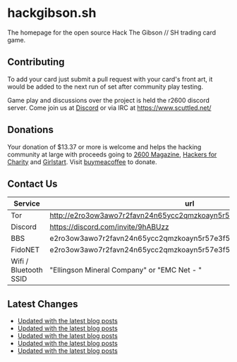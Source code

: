 # hackgibson.sh
The homepage for the open source Hack The Gibson // SH trading card game.


## Contributing

To add your card just submit a pull request with your card's front art, it would be added to the next run of set after community play testing.

Game play and discussions over the project is held the r2600 discord server. Come join us at [Discord](https://discord.com/invite/9hABUzz) or via IRC at https://www.scuttled.net/


## Donations

Your donation of $13.37 or more is welcome and helps the hacking community at large with proceeds going to [2600 Magazine](https://2600.com/), [Hackers for Charity](https://hackersforcharity.org) and [Girlstart](https://girlstart.org).  Visit [buymeacoffee](https://www.buymeacoffee.com/hackgibson.sh) to donate.


## Contact Us

Service | url
-|-
Tor | http://e2ro3ow3awo7r2favn24n65ycc2qmzkoayn5r57e3f56nvjwdcgg32ad.onion
Discord | https://discord.com/invite/9hABUzz
BBS | e2ro3ow3awo7r2favn24n65ycc2qmzkoayn5r57e3f56nvjwdcgg32ad.onion:23
FidoNET | e2ro3ow3awo7r2favn24n65ycc2qmzkoayn5r57e3f56nvjwdcgg32ad.onion:24554
Wifi / Bluetooth SSID | "Ellingson Mineral Company" or "EMC Net - <fidonet address>"

## Latest Changes
<!-- BLOG-POST-LIST:START -->
- [Updated with the latest blog posts](https://github.com/DFW2600/hackgibson.sh/commit/b739f932c2ae9da7be66011d94b0cce9182dbd5a)
- [Updated with the latest blog posts](https://github.com/DFW2600/hackgibson.sh/commit/11fce50748925d83dbbc1a0459026978887b5143)
- [Updated with the latest blog posts](https://github.com/DFW2600/hackgibson.sh/commit/9878fac287587accfa23acb4c7c63ef64a50aab1)
- [Updated with the latest blog posts](https://github.com/DFW2600/hackgibson.sh/commit/76f3538bc8246fee2533615d02c92afc3764ce3b)
- [Updated with the latest blog posts](https://github.com/DFW2600/hackgibson.sh/commit/d63e4526ceb0cba20c3ff04d33272b189f9bae1b)
<!-- BLOG-POST-LIST:END -->
